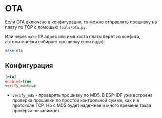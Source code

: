 # OTA
Если OTA включено в конфигурации, то можно отправлять прошивку на плату по TCP с
помощью `tools/ota.py`.

Или через `make` (IP адрес или имя хоста платы берёт из конфига, автоматически собирает прошивку
если надо):
```sh
make ota
```

## Конфигурация
```ini
[ota]
enabled=true
verify_md=true
```

* `verify_md5` - проверять прошивку по MD5. В ESP-IDF уже встроена проверка прошивки по простой
  контрольной сумме, как и в протоколе TCP. Но с MD5 будет надежнее и много времени такая проверка не занимает.
